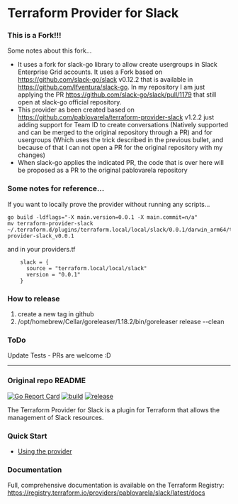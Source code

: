 # Terraform Provider for Slack


### This is a Fork!!!

Some notes about this fork...

- It uses a fork for slack-go library to allow create usergroups in Slack Enterprise Grid accounts. It uses a Fork based on https://github.com/slack-go/slack v0.12.2 that is available in https://github.com/lfventura/slack-go. In my repository I am just applying the PR https://github.com/slack-go/slack/pull/1179 that still open at slack-go official repository. 
- This provider as been created based on https://github.com/pablovarela/terraform-provider-slack v1.2.2 just adding support for Team ID to create conversations (Natively supported and can be merged to the original repository through a PR) and for usergroups (Which uses the trick described in the previous bullet, and because of that I can not open a PR for the original repository with my changes)
- When slack-go applies the indicated PR, the code that is over here will be proposed as a PR to the original pablovarela repository


### Some notes for reference...

If you want to locally prove the provider without running any scripts...

```shell
go build -ldflags="-X main.version=0.0.1 -X main.commit=n/a"
mv terraform-provider-slack ~/.terraform.d/plugins/terraform.local/local/slack/0.0.1/darwin_arm64/terraform-provider-slack_v0.0.1
```

and in your providers.tf

```shell
    slack = {
      source = "terraform.local/local/slack"
      version = "0.0.1"
    }
```


### How to release

1. create a new tag in github
2. /opt/homebrew/Cellar/goreleaser/1.18.2/bin/goreleaser release --clean


### ToDo
Update Tests - PRs are welcome :D

---

### Original repo README

[![Go Report Card](https://goreportcard.com/badge/github.com/pablovarela/terraform-provider-slack)](https://goreportcard.com/report/github.com/pablovarela/terraform-provider-slack) <a href="https://github.com/pablovarela/terraform-provider-slack/actions?query=workflow%3ABuild">![build](https://github.com/pablovarela/terraform-provider-slack/workflows/Build/badge.svg)</a> <a href="https://github.com/pablovarela/terraform-provider-slack/actions?query=workflow%3Arelease">![release](https://github.com/pablovarela/terraform-provider-slack/workflows/release/badge.svg)</a>

The Terraform Provider for Slack is a plugin for Terraform that allows the
management of Slack resources.

### Quick Start

- [Using the provider ](https://registry.terraform.io/providers/pablovarela/slack/latest/docs)

### Documentation

Full, comprehensive documentation is available on the Terraform Registry: https://registry.terraform.io/providers/pablovarela/slack/latest/docs
